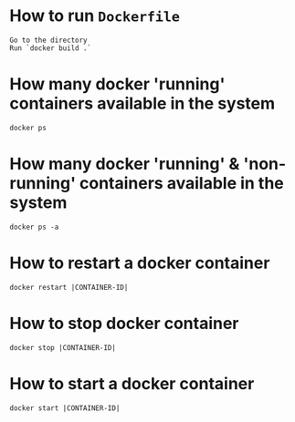 # How to run `Dockerfile`

```
Go to the directory
Run `docker build .`

```

# How many docker 'running' containers available in the system

```
docker ps

```

# How many docker 'running' & 'non-running' containers available in the system

```
docker ps -a

```

# How to restart a docker container

```
docker restart |CONTAINER-ID|

```

# How to stop docker container

```
docker stop |CONTAINER-ID|

```

# How to start a docker container

```
docker start |CONTAINER-ID|

```
